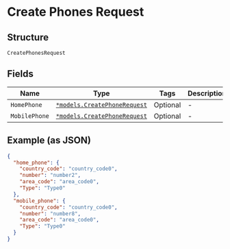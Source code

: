 
# Create Phones Request

## Structure

`CreatePhonesRequest`

## Fields

| Name | Type | Tags | Description |
|  --- | --- | --- | --- |
| `HomePhone` | [`*models.CreatePhoneRequest`](../../doc/models/create-phone-request.md) | Optional | - |
| `MobilePhone` | [`*models.CreatePhoneRequest`](../../doc/models/create-phone-request.md) | Optional | - |

## Example (as JSON)

```json
{
  "home_phone": {
    "country_code": "country_code0",
    "number": "number2",
    "area_code": "area_code0",
    "Type": "Type0"
  },
  "mobile_phone": {
    "country_code": "country_code0",
    "number": "number8",
    "area_code": "area_code0",
    "Type": "Type0"
  }
}
```

